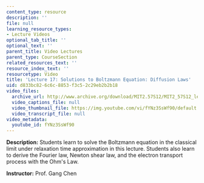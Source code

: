 ```yaml
---
content_type: resource
description: ''
file: null
learning_resource_types:
- Lecture Videos
optional_tab_title: ''
optional_text: ''
parent_title: Video Lectures
parent_type: CourseSection
related_resources_text: ''
resource_index_text: ''
resourcetype: Video
title: 'Lecture 17: Solutions to Boltzmann Equation: Diffusion Laws'
uid: d833bc82-6c6c-8853-f3c5-2c29eb2b2b18
video_files:
  archive_url: http://www.archive.org/download/MIT2.57S12/MIT2_57S12_lec17_300k.mp4
  video_captions_file: null
  video_thumbnail_file: https://img.youtube.com/vi/fYNz3SsWf90/default.jpg
  video_transcript_file: null
video_metadata:
  youtube_id: fYNz3SsWf90
---
```


**Description:** Students learn to solve the Boltzmann equation in the classical limit under relaxation time approximation in this lecture. Students also learn to derive the Fourier law, Newton shear law, and the electron transport process with the Ohm's Law.

**Instructor:** Prof. Gang Chen